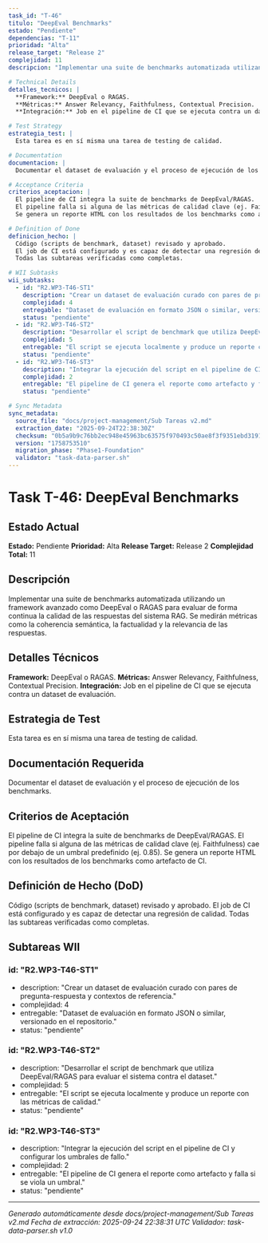 ```yaml
---
task_id: "T-46"
titulo: "DeepEval Benchmarks"
estado: "Pendiente"
dependencias: "T-11"
prioridad: "Alta"
release_target: "Release 2"
complejidad: 11
descripcion: "Implementar una suite de benchmarks automatizada utilizando un framework avanzado como DeepEval o RAGAS para evaluar de forma continua la calidad de las respuestas del sistema RAG. Se medirán métricas como la coherencia semántica, la factualidad y la relevancia de las respuestas."

# Technical Details
detalles_tecnicos: |
  **Framework:** DeepEval o RAGAS.
  **Métricas:** Answer Relevancy, Faithfulness, Contextual Precision.
  **Integración:** Job en el pipeline de CI que se ejecuta contra un dataset de evaluación.

# Test Strategy
estrategia_test: |
  Esta tarea es en sí misma una tarea de testing de calidad.

# Documentation
documentacion: |
  Documentar el dataset de evaluación y el proceso de ejecución de los benchmarks.

# Acceptance Criteria
criterios_aceptacion: |
  El pipeline de CI integra la suite de benchmarks de DeepEval/RAGAS.
  El pipeline falla si alguna de las métricas de calidad clave (ej. Faithfulness) cae por debajo de un umbral predefinido (ej. 0.85).
  Se genera un reporte HTML con los resultados de los benchmarks como artefacto de CI.

# Definition of Done
definicion_hecho: |
  Código (scripts de benchmark, dataset) revisado y aprobado.
  El job de CI está configurado y es capaz de detectar una regresión de calidad.
  Todas las subtareas verificadas como completas.

# WII Subtasks
wii_subtasks:
  - id: "R2.WP3-T46-ST1"
    description: "Crear un dataset de evaluación curado con pares de pregunta-respuesta y contextos de referencia."
    complejidad: 4
    entregable: "Dataset de evaluación en formato JSON o similar, versionado en el repositorio."
    status: "pendiente"
  - id: "R2.WP3-T46-ST2"
    description: "Desarrollar el script de benchmark que utiliza DeepEval/RAGAS para evaluar el sistema contra el dataset."
    complejidad: 5
    entregable: "El script se ejecuta localmente y produce un reporte con las métricas de calidad."
    status: "pendiente"
  - id: "R2.WP3-T46-ST3"
    description: "Integrar la ejecución del script en el pipeline de CI y configurar los umbrales de fallo."
    complejidad: 2
    entregable: "El pipeline de CI genera el reporte como artefacto y falla si se viola un umbral."
    status: "pendiente"

# Sync Metadata
sync_metadata:
  source_file: "docs/project-management/Sub Tareas v2.md"
  extraction_date: "2025-09-24T22:38:30Z"
  checksum: "0b5a9b9c76bb2ec948e45963bc63575f970493c50ae8f3f9351ebd319117e9ce"
  version: "1758753510"
  migration_phase: "Phase1-Foundation"
  validator: "task-data-parser.sh"
---
```


# Task T-46: DeepEval Benchmarks

## Estado Actual
**Estado:** Pendiente
**Prioridad:** Alta
**Release Target:** Release 2
**Complejidad Total:** 11

## Descripción
Implementar una suite de benchmarks automatizada utilizando un framework avanzado como DeepEval o RAGAS para evaluar de forma continua la calidad de las respuestas del sistema RAG. Se medirán métricas como la coherencia semántica, la factualidad y la relevancia de las respuestas.

## Detalles Técnicos
**Framework:** DeepEval o RAGAS.
**Métricas:** Answer Relevancy, Faithfulness, Contextual Precision.
**Integración:** Job en el pipeline de CI que se ejecuta contra un dataset de evaluación.

## Estrategia de Test
Esta tarea es en sí misma una tarea de testing de calidad.

## Documentación Requerida
Documentar el dataset de evaluación y el proceso de ejecución de los benchmarks.

## Criterios de Aceptación
El pipeline de CI integra la suite de benchmarks de DeepEval/RAGAS.
El pipeline falla si alguna de las métricas de calidad clave (ej. Faithfulness) cae por debajo de un umbral predefinido (ej. 0.85).
Se genera un reporte HTML con los resultados de los benchmarks como artefacto de CI.

## Definición de Hecho (DoD)
Código (scripts de benchmark, dataset) revisado y aprobado.
El job de CI está configurado y es capaz de detectar una regresión de calidad.
Todas las subtareas verificadas como completas.

## Subtareas WII
### id: "R2.WP3-T46-ST1"
- description: "Crear un dataset de evaluación curado con pares de pregunta-respuesta y contextos de referencia."
- complejidad: 4
- entregable: "Dataset de evaluación en formato JSON o similar, versionado en el repositorio."
- status: "pendiente"
### id: "R2.WP3-T46-ST2"
- description: "Desarrollar el script de benchmark que utiliza DeepEval/RAGAS para evaluar el sistema contra el dataset."
- complejidad: 5
- entregable: "El script se ejecuta localmente y produce un reporte con las métricas de calidad."
- status: "pendiente"
### id: "R2.WP3-T46-ST3"
- description: "Integrar la ejecución del script en el pipeline de CI y configurar los umbrales de fallo."
- complejidad: 2
- entregable: "El pipeline de CI genera el reporte como artefacto y falla si se viola un umbral."
- status: "pendiente"

---
*Generado automáticamente desde docs/project-management/Sub Tareas v2.md*
*Fecha de extracción: 2025-09-24 22:38:31 UTC*
*Validador: task-data-parser.sh v1.0*
